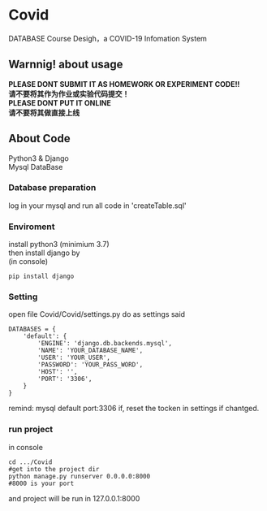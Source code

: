# Covid
DATABASE Course Desigh，a COVID-19 Infomation System

## Warnnig! about usage

**PLEASE DONT SUBMIT IT AS HOMEWORK OR EXPERIMENT CODE!!**  
**请不要将其作为作业或实验代码提交！**  
**PLEASE DONT PUT IT ONLINE**  
**请不要将其做直接上线**

## About Code
Python3 & Django  
Mysql DataBase

### Database preparation
log in your mysql and run all code in 'createTable.sql'

### Enviroment
install python3 (minimium 3.7)  
then install django by  
(in console)
```
pip install django
```

### Setting
open file Covid/Covid/settings.py
do as settings said

```
DATABASES = {
    'default': {
        'ENGINE': 'django.db.backends.mysql',
        'NAME': 'YOUR_DATABASE_NAME',
        'USER': 'YOUR_USER',
        'PASSWORD': 'YOUR_PASS_WORD',
        'HOST': '',
        'PORT': '3306',
    }
}
```

remind: mysql default port:3306 if, reset the tocken in settings if chantged.

### run project
in console  
```
cd .../Covid
#get into the project dir
python manage.py runserver 0.0.0.0:8000
#8000 is your port
```  
and project will be run in 127.0.0.1:8000
